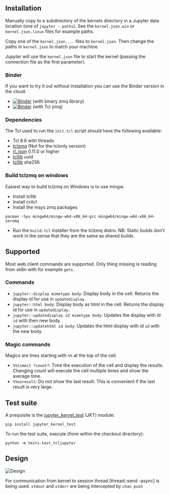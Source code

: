 

## Installation

Manually copy to a subdirectory of the kernels directory in a Jupyter data location (one of `jupyter --paths`). See the `kernel.json.win` or `kernel.json.linux` files for example paths.

Copy one of the `kernel.json....` files to `kernel.json`.
Then change the paths in `kernel.json` to match your machine.

Jupyter will use the `kernel.json` file to start the kernel (passing the connection file as the first parameter).

### Binder

If you want to try it out without installation you can use the Binder version in the cloud.

- [![Binder](https://mybinder.org/badge_logo.svg)](https://mybinder.org/v2/gh/shishitao/tcljupyter/binder?filepath=examples%2Fexample.ipynb) (with binary zmq library)
- [![Binder](https://mybinder.org/badge_logo.svg)](https://mybinder.org/v2/gh/shishitao/tcljupyter/tclonly?filepath=examples%2Fexample.ipynb) (with Tcl zmq)


### Dependencies

The Tcl used to run the `init.tcl` script should have the following available:

- Tcl 8.6 with threads
- [tclzmq](https://github.com/jdc8/tclzmq) (Not for the tclonly version) 
- [rl_json](https://github.com/RubyLane/rl_json) 0.11.0 or higher
- [tcllib](https://core.tcl-lang.org/tcllib/doc/trunk/embedded/index.md) uuid
- [tcllib](https://core.tcl-lang.org/tcllib/doc/trunk/embedded/index.md) sha256

### Build tclzmq on windows

Easiest way to build tclzmq on Windows is to use mingw.

- Install tcllib
- Install critcl
- Install the msys zmq packages

```
pacman -Syu mingw64/mingw-w64-x86_64-gcc mingw64/mingw-w64-x86_64-zeromq
```
- Run the `build.tcl` installer from the tclzmq distro. NB: Static builds don't work in the sense that they are the same as shared builds.


## Supported

Most web client commands are supported. Only thing missing is reading from stdin with for example `gets`. 

### Commands

   * `jupyter::display mimetype body`: Display body in the cell. Returns the display id for use in `updatedisplay`.
   * `jupyter::html body`: Display body as html in the cell. Returns the display id for use in `updatedisplay`. 
   * `jupyter::updatedisplay id mimetype body`: Updates the display with id `id` with then new body.
   * `jupyter::updatehtml id body`: Updates the html display with id `id` with the new body.


### Magic commands

Magics are lines starting with `%%` at the top of the cell.

   * `%%timeit ?count?`: Time the execution of the cell and display the results. Changing count will execute the cell multiple times and show the average time.
   * `%%noresult`: Do not show the last result. This is convenient if the last result is very large.

## Test suite

A prequisite is the [jupyter_kernel_test](https://github.com/jupyter/jupyter_kernel_test) (JKT) module:

`pip install jupyter_kernel_test`

To run the test suite, execute (from within the checkout directory):

`python -m tests.test_tcljupyter`


## Design

![Design](http://www.plantuml.com/plantuml/png/TOx12eCm44Jl-Oh5kpyWfPUSGexnA9H5bnf8rpIR2ltxrYXM3xtEl7bCn9HzxoDoXae7JvmxTYJY9wu01RHJySXOIaoXLFRSRAkEsp4H3WLnxH_6SAOKLyOefHtKzHKiD93e-IB9IjaIkRQ14Na8T7l8NRaMbj0qG3C6XNtsCsPQ9CxiWy5B3FWkzABz9QjKkmDZO5ibabV8Qg2JTLTizVVgfQwtgn8d5le0)

For communication from kernel to session thread [thread::send -async] is being used. `stdout` and `stderr` are being intercepted by `chan push`



